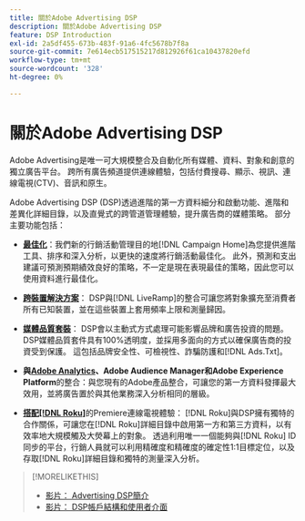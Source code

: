 ```yaml
---
title: 關於Adobe Advertising DSP
description: 關於Adobe Advertising DSP
feature: DSP Introduction
exl-id: 2a5df455-673b-483f-91a6-4fc5678b7f8a
source-git-commit: 7e614ecb517515217d812926f61ca10437820efd
workflow-type: tm+mt
source-wordcount: '328'
ht-degree: 0%

---
```


# 關於Adobe Advertising DSP

Adobe Advertising是唯一可大規模整合及自動化所有媒體、資料、對象和創意的獨立廣告平台。 跨所有廣告頻道提供連線體驗，包括付費搜尋、顯示、視訊、連線電視(CTV)、音訊和原生。

Adobe Advertising DSP (DSP)透過進階的第一方資料細分和啟動功能、進階和差異化詳細目錄，以及直覺式的跨管道管理體驗，提升廣告商的媒體策略。 部分主要功能包括：

* [**最佳化**](features/optimization.md)：我們新的行銷活動管理目的地[!DNL Campaign Home]為您提供進階工具、排序和深入分析，以更快的速度將行銷活動最佳化。 此外，預測和支出建議可預測預期績效良好的策略，不一定是現在表現最佳的策略，因此您可以使用資料進行最佳化。

* [**跨裝置解決方案**](features/cross-device-solutions.md)： DSP與[!DNL LiveRamp]的整合可讓您將對象擴充至消費者所有已知裝置，並在這些裝置上套用頻率上限和測量歸因。

* [**媒體品質套裝**](features/brand-safety-media-quality.md)： DSP會以主動式方式處理可能影響品牌和廣告投資的問題。 DSP媒體品質套件具有100%透明度，並採用多面向的方式以確保廣告商的投資受到保護。 這包括品牌安全性、可檢視性、詐騙防護和[!DNL Ads.Txt]。

* **與[Adobe Analytics](/help/integrations/analytics/overview.md)、Adobe Audience Manager和Adobe Experience Platform**&#x200B;的整合：與您現有的Adobe產品整合，可讓您的第一方資料發揮最大效用，並將廣告置於與其他業務深入分析相同的層級。

* [**搭配[!DNL Roku]**](/help/dsp/inventory/roku-inventory.md)的Premiere連線電視體驗： [!DNL Roku]與DSP擁有獨特的合作關係，可讓您在[!DNL Roku]詳細目錄中啟用第一方和第三方資料，以有效率地大規模觸及大熒幕上的對象。 透過利用唯一一個能夠與[!DNL Roku] ID同步的平台，行銷人員就可以利用精確度和精確度的確定性1:1目標定位，以及存取[!DNL Roku]詳細目錄和獨特的測量深入分析。

>[!MORELIKETHIS]
>
>* [影片： Advertising DSP簡介](https://experienceleague.adobe.com/docs/advertising-learn/tutorials/dsp/intro.html?lang=zh-Hant)
>* [影片： DSP帳戶結構和使用者介面](https://experienceleague.adobe.com/docs/advertising-learn/tutorials/dsp/ui.html?lang=zh-Hant)
